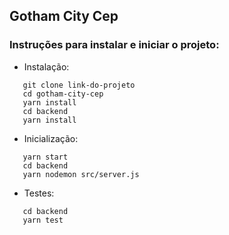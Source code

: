 ## Gotham City Cep

### Instruções para instalar e iniciar o projeto:

* Instalação:

 ```
    git clone link-do-projeto
    cd gotham-city-cep
    yarn install
    cd backend
    yarn install
 ```

* Inicialização:

 ```
    yarn start
    cd backend
    yarn nodemon src/server.js
 ```

* Testes:

 ```
    cd backend
    yarn test
 ```
